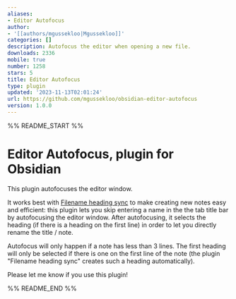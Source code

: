 ```yaml
---
aliases:
- Editor Autofocus
author:
- '[[authors/mgussekloo|Mgussekloo]]'
categories: []
description: Autofocus the editor when opening a new file.
downloads: 2336
mobile: true
number: 1258
stars: 5
title: Editor Autofocus
type: plugin
updated: '2023-11-13T02:01:24'
url: https://github.com/mgussekloo/obsidian-editor-autofocus
version: 1.0.0
---
```


%% README_START %%

# Editor Autofocus, plugin for Obsidian

This plugin autofocuses the editor window.

It works best with [Filename heading sync](https://github.com/dvcrn/obsidian-filename-heading-sync) to make creating new notes easy and efficient: this plugin lets you skip entering a name in the the tab title bar by autofocusing the editor window. After autofocusing, it selects the heading (if there is a heading on the first line) in order to let you directly rename the title / note.

Autofocus will only happen if a note has less than 3 lines.
The first heading will only be selected if there is one on the first line of the note (the plugin "Filename heading sync" creates such a heading automatically).

Please let me know if you use this plugin!


%% README_END %%